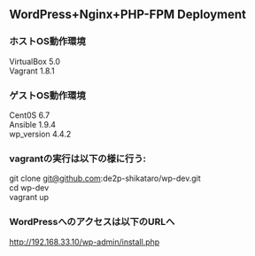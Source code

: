 ## WordPress+Nginx+PHP-FPM Deployment

### ホストOS動作環境
  VirtualBox 5.0  
  Vagrant 1.8.1  

### ゲストOS動作環境
  Cent0S 6.7  
  Ansible 1.9.4  
	wp_version 4.4.2  

### vagrantの実行は以下の様に行う:
  git clone git@github.com:de2p-shikataro/wp-dev.git  
	cd wp-dev  
	vagrant up  

### WordPressへのアクセスは以下のURLへ
http://192.168.33.10/wp-admin/install.php
